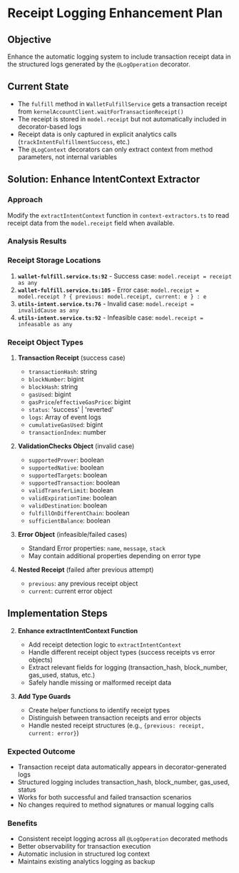 # Receipt Logging Enhancement Plan

## Objective

Enhance the automatic logging system to include transaction receipt data in the structured logs generated by the `@LogOperation` decorator.

## Current State

- The `fulfill` method in `WalletFulfillService` gets a transaction receipt from `kernelAccountClient.waitForTransactionReceipt()`
- The receipt is stored in `model.receipt` but not automatically included in decorator-based logs
- Receipt data is only captured in explicit analytics calls (`trackIntentFulfillmentSuccess`, etc.)
- The `@LogContext` decorators can only extract context from method parameters, not internal variables

## Solution: Enhance IntentContext Extractor

### Approach

Modify the `extractIntentContext` function in `context-extractors.ts` to read receipt data from the `model.receipt` field when available.

### Analysis Results

### Receipt Storage Locations

1. **`wallet-fulfill.service.ts:92`** - Success case: `model.receipt = receipt as any`
2. **`wallet-fulfill.service.ts:105`** - Error case: `model.receipt = model.receipt ? { previous: model.receipt, current: e } : e`
3. **`utils-intent.service.ts:76`** - Invalid case: `model.receipt = invalidCause as any`
4. **`utils-intent.service.ts:92`** - Infeasible case: `model.receipt = infeasable as any`

### Receipt Object Types

1. **Transaction Receipt** (success case)
   - `transactionHash`: string
   - `blockNumber`: bigint
   - `blockHash`: string
   - `gasUsed`: bigint
   - `gasPrice`/`effectiveGasPrice`: bigint
   - `status`: 'success' | 'reverted'
   - `logs`: Array of event logs
   - `cumulativeGasUsed`: bigint
   - `transactionIndex`: number

2. **ValidationChecks Object** (invalid case)
   - `supportedProver`: boolean
   - `supportedNative`: boolean
   - `supportedTargets`: boolean
   - `supportedTransaction`: boolean
   - `validTransferLimit`: boolean
   - `validExpirationTime`: boolean
   - `validDestination`: boolean
   - `fulfillOnDifferentChain`: boolean
   - `sufficientBalance`: boolean

3. **Error Object** (infeasible/failed cases)
   - Standard Error properties: `name`, `message`, `stack`
   - May contain additional properties depending on error type

4. **Nested Receipt** (failed after previous attempt)
   - `previous`: any previous receipt object
   - `current`: current error object

## Implementation Steps

2. **Enhance extractIntentContext Function**
   - Add receipt detection logic to `extractIntentContext`
   - Handle different receipt object types (success receipts vs error objects)
   - Extract relevant fields for logging (transaction_hash, block_number, gas_used, status, etc.)
   - Safely handle missing or malformed receipt data

3. **Add Type Guards**
   - Create helper functions to identify receipt types
   - Distinguish between transaction receipts and error objects
   - Handle nested receipt structures (e.g., `{previous: receipt, current: error}`)

### Expected Outcome

- Transaction receipt data automatically appears in decorator-generated logs
- Structured logging includes transaction_hash, block_number, gas_used, status
- Works for both successful and failed transaction scenarios
- No changes required to method signatures or manual logging calls

### Benefits

- Consistent receipt logging across all `@LogOperation` decorated methods
- Better observability for transaction execution
- Automatic inclusion in structured log context
- Maintains existing analytics logging as backup
